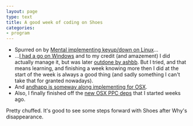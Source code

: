 ```yaml
---
layout: page
type: text
title: A good week of coding on Shoes
categories: 
- program
---
```

* Spurred on by [Mental implementing keyup/down on Linux](http://github.com/shoes/shoes/commit/8b1c84fa9cfef4a380a488212461d7e4abcf798d)... 
* ...[I had a go on Windows](http://github.com/atomicules/shoes/commits/keyup-keydown) and to my credit (and amazement) I did actually manage it, but was later [outdone by ashbb](http://github.com/ashbb/shoes/commit/4ab14247ebd5c1a600e8ac4944eccd12738f517f). But I tried, and that means learning, and finishing a week knowing more then I did at the start of the week is always a good thing (and sadly something I can't take that for granted nowadays). 
* And [andhapp is someway along implementing for OSX](http://groups.google.com/group/shoooes/msg/45ad7aeda6602413). 
* Also, I finally finished off the [new OSX PPC deps](http://wiki.github.com/shoes/shoes/buildingshoesonosxppc) that I started weeks ago. 

Pretty chuffed. It's good to see some steps forward with Shoes after Why's disappearance. 
